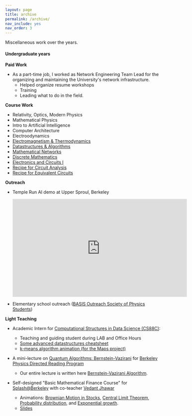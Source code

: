 ```yaml
---
layout: page
title: archive
permalink: /archive/
nav_include: yes
nav_order: 3
---
```


Miscellaneous work over the years.

#### Undergraduate years

**Paid Work**
* As a part-time job, I worked as Network Engineering Team Lead for the organizing and maintaining the University's network infrastructure.
	- Helped organize resume workshops
	- Training
	- Leading what to do in the field.	


**Course Work**
* <a>Relativity, Optics, Modern Physics</a>
* <a>Mathematical Physics</a>
* <a>Intro to Artificial Intelligence</a>
* <a>Computer Architecture</a>
* <a>Electroodynamics</a>
* <a href="https://bucket.funnyscar.com/coursework/7b_crib.pdf">Electromagnetism & Thermodynamics</a>
* <a href="https://bucket.funnyscar.com/coursework/Algorithms.pdf">Datastructures & Algorithms</a>
* <a href="https://bucket.funnyscar.com/coursework/Mathematical_Networks.pdf">Mathematical Networks</a>
* <a href="https://bucket.funnyscar.com/coursework/cs70_crib.pdf">Discrete Mathematics</a>
* <a href="https://bucket.funnyscar.com/coursework/eecs16a.pdf">Electronics and Circuits I</a>
* <a href="https://bucket.funnyscar.com/coursework/Recipe__Circuit_Analysis.pdf">Recipe for Circuit Analysis</a>
* <a href="https://bucket.funnyscar.com/coursework/Recipe__Equivalent_Circuits.pdf">Recipe for Equivalent Circuits</a>

**Outreach**
* Temple Run AI demo at Upper Sproul, Berkeley

	<iframe width="560" height="315" src="https://www.youtube.com/embed/d1veRAj5RFY?si=ueAw231mwlwSQ-5H" title="YouTube video player" frameborder="0" allow="accelerometer; autoplay; clipboard-write; encrypted-media; gyroscope; picture-in-picture; web-share" referrerpolicy="strict-origin-when-cross-origin" allowfullscreen></iframe>

* Elementary school outreach (<a href="https://crscience.org/outreach/basis/">BASIS Outreach Society of Physics Students</a>)

**Light Teaching**
* Academic Intern for <a href="https://c88c.org/">Computational Structures in Data Science (CS88C)</a>:
	- Teaching and guiding student during LAB and Office Hours
	- <a href="https://bucket.funnyscar.com/coursework/Algorithms.pdf">Some advanced datastructures cheatsheet</a>
	- <a href="https://graphics.funnyscar.com/k-means/">k-means algorithm animation (for the Maps project)</a>

* A mini-lecture on <a href="https://youtu.be/2JSmKgIf9do">Quantum Algorithms: Bernstein-Vazirani</a> for <a href="https://berkeleyphysicsdrp.wixsite.com/physicsberkeleydrp">Berkeley Physics Directed Reading Program</a>
	- Our entire lecture is written here <a href="https://funnyscar.com/writings/bernstein-vazirani">Bernstein-Vazirani Algorithm</a>.

* Self-designed "Basic Mathematical Finance Course" for <a href="https://berkeley.learningu.org/">Splash@Berkeley</a> with co-teacher <a href="https://www.linkedin.com/in/vedant-m-jhawar">Vedant Jhawar</a>
	- Animations: <a href="https://graphics.funnyscar.com/brownian-stocks">Brownian Motion in Stocks</a>, <a href="https://graphics.funnyscar.com/clt/">Central Limit Theorem</a>, <a href="https://graphics.funnyscar.com/points">Probability distribution</a>, and <a href="https://graphics.funnyscar.com/exponential-growth">Exponential growth</a>.
	- <a href="https://bucket.funnyscar.com/work/Mathematical-Finance.pptx">Slides</a>

